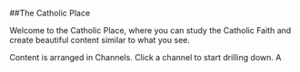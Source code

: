 ##The Catholic Place

Welcome to the Catholic Place, where you can study the Catholic Faith and create beautiful content similar to what you see.

Content is arranged in Channels. Click a channel to start drilling down. A